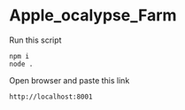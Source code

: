 # Apple_ocalypse_Farm
Run this script
```
npm i
node .
```
Open browser and paste this link
```
http://localhost:8001
```
